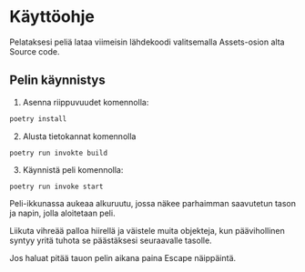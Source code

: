 # Käyttöohje

Pelataksesi peliä lataa viimeisin lähdekoodi valitsemalla Assets-osion alta Source code.

## Pelin käynnistys
1. Asenna riippuvuudet komennolla:
```bash
poetry install
```

2. Alusta tietokannat komennolla
```
poetry run invokte build
```
3. Käynnistä peli komennolla:
```
poetry run invoke start
```
Peli-ikkunassa aukeaa alkuruutu, jossa näkee parhaimman saavutetun tason ja napin, jolla aloitetaan peli.

Liikuta vihreää palloa hiirellä ja väistele muita objekteja, kun päävihollinen syntyy yritä tuhota se päästäksesi seuraavalle tasolle.

Jos haluat pitää tauon pelin aikana paina Escape näippäintä.
